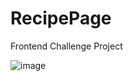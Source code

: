# RecipePage
Frontend Challenge Project

![image](https://github.com/user-attachments/assets/02355365-8617-4848-82f2-f34f7b96577d)

